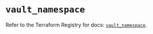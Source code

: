 # `vault_namespace`

Refer to the Terraform Registry for docs: [`vault_namespace`](https://registry.terraform.io/providers/hashicorp/vault/4.3.0/docs/resources/namespace).
